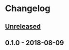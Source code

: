 # Changelog

## [Unreleased]

## 0.1.0 - 2018-08-09

[Unreleased]: https://github.com/elixir-metadata-logger/metadata_logger_plug/compare/v0.1.0...HEAD
